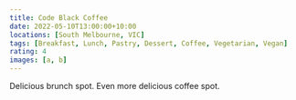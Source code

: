 ```yaml
---
title: Code Black Coffee
date: 2022-05-10T13:00:00+10:00
locations: [South Melbourne, VIC]
tags: [Breakfast, Lunch, Pastry, Dessert, Coffee, Vegetarian, Vegan]
rating: 4
images: [a, b]
---
```


Delicious brunch spot. Even more delicious coffee spot.